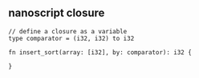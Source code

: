 nanoscript closure
------------------

```ns
// define a closure as a variable
type comparator = (i32, i32) to i32

fn insert_sort(array: [i32], by: comparator): i32 {

}
```